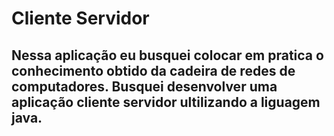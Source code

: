 # Cliente Servidor
## Nessa aplicação eu busquei colocar em pratica o conhecimento obtido da cadeira de redes de computadores. Busquei desenvolver uma aplicação cliente servidor ultilizando a liguagem java.
